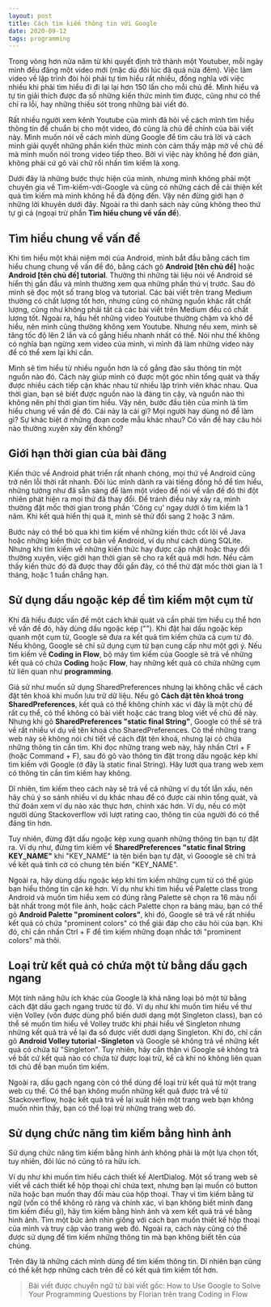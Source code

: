 ```yaml
---
layout: post
title: Cách tìm kiếm thông tin với Google
date: 2020-09-12
tags: programming
---
```


Trong vòng hơn nửa năm từ khi quyết định trở thành một Youtuber, mỗi ngày mình đều đăng một video mới (mặc dù đôi lúc đã quá nửa đêm). Việc làm video về lập trình đòi hỏi phải tự tìm hiểu rất nhiều, đồng nghĩa với việc nhiều khi phải tìm hiểu đi đi lại lại hơn 150 lần cho mỗi chủ đề. Mình hiểu và tự tin giải thích được đa số những kiến thức mình tìm được, cũng như có thể chỉ ra lỗi, hay những thiếu sót trong những bài viết đó.

Rất nhiều người xem kênh Youtube của mình đã hỏi về cách mình tìm hiểu thông tin để chuẩn bị cho một video, đó cũng là chủ đề chính của bài viết này. Mình muốn nói về cách mình dùng Google để tìm câu trả lời và cách mình giải quyết những phần kiến thức mình còn cảm thấy mập mờ về chủ đề mà mình muốn nói trong video tiếp theo. Bởi vì việc này không hề đơn giản, không phải cứ gõ vài chữ rồi nhấn tìm kiếm là xong.

Dưới đây là những bước thực hiện của mình, nhưng mình không phải một chuyên gia về Tìm-kiếm-với-Google và cũng có những cách để cải thiện kết quả tìm kiếm mà mình không hề đả động đến. Vậy nên đừng giới hạn ở những lời khuyên dưới đây. Ngoài ra thì danh sách này cũng không theo thứ tự gì cả (ngoại trừ phần **Tìm hiểu chung về vấn đề**).

## Tìm hiểu chung về vấn đề
Khi tìm hiểu một khái niệm mới của Android, mình bắt đầu bằng cách tìm hiểu chung chung về vấn đề đó, bằng cách gõ **Android [tên chủ đề]** hoặc **Android [tên chủ đề] tutorial**. Thường thì những tài liệu nói về Android sẽ hiển thị gần đầu và mình thường xem qua những phần thú vị trước. Sau đó mình sẽ đọc một số trang blog và tutorial. Các bài viết trên trang Medium thường có chất lượng tốt hơn, nhưng cũng có những nguồn khác rất chất lượng, cũng như không phải tất cả các bài viết trên Medium đều có chất lượng tốt. Ngoài ra, hầu hết những video Youtube thường chậm và khó để hiểu, nên mình cũng thường không xem Youtube. Nhưng nếu xem, mình sẽ tăng tốc độ lên 2 lần và cố gắng hiểu nhanh nhất có thể. Nói như thế không có nghĩa bạn ngừng xem video của mình, vì mình đã làm những video này để có thể xem lại khi cần.

Mình sẽ tìm hiểu từ nhiều nguồn hơn là cố gắng đào sâu thông tin một nguồn nào đó. Cách này giúp mình có được một góc nhìn tổng quát và thấy được nhiều cách tiếp cận khác nhau từ nhiều lập trình viên khác nhau. Qua thời gian, bạn sẽ biết được nguồn nào là đáng tin cậy, và nguồn nào thì không nên phí thời gian tìm hiểu. Vậy nên, bước đầu tiên của mình là tìm hiểu chung về vấn đề đó. Cái này là cái gì? Mọi người hay dùng nó để làm gì? Sự khác biệt ở những đoạn code mẫu khác nhau? Có vấn đề hay câu hỏi nào thường xuyên xảy đến không?

## Giới hạn thời gian của bài đăng
Kiến thức về Android phát triển rất nhanh chóng, mọi thứ về Android cũng trở nên lỗi thời rất nhanh. Đôi lúc mình dành ra vài tiếng đồng hồ để tìm hiểu, những tưởng như đã sẵn sàng để làm một video để nói về vấn đề đó thì đột nhiên phát hiện ra mọi thứ đã thay đổi. Để tránh điều này xảy ra, mình thường đặt mốc thời gian trong phần 'Công cụ' ngay dưới ô tìm kiếm là 1 năm. Khi kết quả hiển thị quá ít, mình sẽ thử đổi sang 2 hoặc 3 năm.

Bước này có thể bỏ qua khi tìm kiếm về những kiến thức cốt lõi về Java hoặc những kiến thức cơ bản về Android, ví dụ như cách dùng SQLite. Nhưng khi tìm kiếm về những kiến thức hay được cập nhật hoặc thay đổi thường xuyên, việc giới hạn thời gian sẽ cho ra kết quả mới hơn. Nếu cảm thấy kiến thức đó đã được thay đổi gần đây, có thể thử đặt mốc thời gian là 1 tháng, hoặc 1 tuần chẳng hạn.

## Sử dụng dấu ngoặc kép để tìm kiếm một cụm từ
Khi đã hiểu được vấn đề một cách khái quát và cần phải tìm hiểu cụ thể hơn về vấn đề đó, hãy dùng dấu ngoặc kép (""). Khi đặt hai dấu ngoặc kép quanh một cụm từ, Google sẽ đưa ra kết quả tìm kiếm chứa cả cụm từ đó. Nếu không, Google sẽ chỉ sử dụng cụm từ bạn cung cấp như một gợi ý. Nếu tìm kiếm về **Coding in Flow**, bộ máy tìm kiếm của Google sẽ trả về những kết quả có chứa **Coding** hoặc **Flow**, hay những kết quả có chứa những cụm từ liên quan như **programming**. 

Giả sử như muốn sử dụng SharedPreferences nhưng lại không chắc về cách đặt tên khoá khi muốn lưu trữ dữ liệu. Nếu gõ **Cách đặt tên khoá trong SharedPreferences**, kết quả có thể không chính xác vì đây là một chủ đề rất cụ thể, có thể không có bài viết hoặc các trang blog viết về chủ đề này. Nhưng khi gõ **SharedPreferences "static final String"**, Google có thể sẽ trả về rất nhiều ví dụ về tên khoá cho SharedPreferences. Có thể những trang web này sẽ không nói chi tiết về cách đặt tên khoá, nhưng lại có chứa những thông tin cần tìm. Khi đọc những trang web này, hãy nhấn Ctrl + F (hoặc Command + F), sau đó gõ vào thông tin đặt trong dấu ngoặc kép khi tìm kiếm với Google (ở đây là static final String). Hãy lướt qua trang web xem có thông tin cần tìm kiếm hay không.

Dĩ nhiên, tìm kiếm theo cách này sẽ trả về cả những ví dụ tốt lẫn xấu, nên hãy chú ý so sánh nhiều ví dụ khác nhau để có được cái nhìn tổng quát, và thử đoán xem ví dụ nào xác thực hơn, chính xác hơn. Ví dụ, nếu có một người dùng Stackoverflow với lượt rating cao, thông tin của người đó có thể đáng tin hơn.

Tuy nhiên, đừng đặt dấu ngoặc kép xung quanh những thông tin bạn tự đặt ra. Ví dụ như, đừng tìm kiếm về **SharedPreferences "static final String KEY_NAME"** khi "KEY_NAME" là tên biến bạn tự đặt, vì Gooogle sẽ chỉ trả về kết quả tình cờ có chung tên biến "KEY_NAME".

Ngoài ra, hãy dùng dấu ngoặc kép khi tìm kiếm những cụm từ có thể giúp bạn hiểu thông tin cặn kẽ hơn. Ví dụ như khi tìm hiểu về Palette class trong Android và muốn tìm hiểu xem có đúng rằng Palette sẽ chọn ra 16 màu nổi bật nhất trong một file ảnh, hoặc cách Palette chọn ra bảng màu, bạn có thể gõ **Android Palette "prominent colors"**, khi đó, Google sẽ trả về rất nhiều kết quả có chứa "prominent colors" có thể giải đáp cho câu hỏi của bạn. Khi đó, chỉ cần nhấn Ctrl + F để tìm kiếm những đoạn nhắc tới "prominent colors" mà thôi.

## Loại trừ kết quả có chứa một từ bằng dấu gạch ngang
Một tính năng hữu ích khác của Google là khả năng loại bỏ một từ bằng cách đặt dấu gạch ngang trước từ đó. Ví dụ như khi muốn tìm hiểu về thư viện Volley (vốn được dùng phổ biến dưới dạng một Singleton class), bạn có thể sẽ muốn tìm hiểu về Volley trước khi phải hiểu về Singleton nhưng những kết quả trả về lại đa số được viết dưới dạng Singleton. Khi đó, chỉ cần gõ **Android Volley tutorial -Singleton** và Google sẽ không trả về những kết quả có chứa từ "Singleton". Tuy nhiên, hãy cẩn thận vì Google sẽ không trả về bất cứ kết quả nào có chứa từ được loại trừ, kể cả khi nó không liên quan tới chủ đề bạn muốn tìm kiếm.

Ngoài ra, dấu gạch ngang còn có thể dùng để loại trừ kết quả từ một trang web cụ thể. Có thể bạn không muốn những kết quả được trả về từ Stackoverflow, hoặc kết quả trả về lại xuất hiện một trang web bạn không muốn nhìn thấy, bạn có thể loại trừ những trang web đó.

## Sử dụng chức năng tìm kiếm bằng hình ảnh
Sử dụng chức năng tìm kiếm bằng hình ảnh không phải là một lựa chọn tốt, tuy nhiên, đôi lúc nó cũng tỏ ra hữu ích. 

Ví dụ như khi muốn tìm hiểu cách thiết kế AlertDialog. Một số trang web sẽ viết về cách thiết kể hộp thoại chỉ chứa text, nhưng bạn lại muốn có button nữa hoặc bạn muốn thay đổi màu của hộp thoại. Thay vì tìm kiếm bằng từ ngữ (vốn có thể không rõ ràng và chính xác, vì bạn không biết mình đang tìm kiếm điều gì), hãy tìm kiếm bằng hình ảnh và xem kết quả trả về bằng hình ảnh. Tìm một bức ảnh nhìn giống với cách bạn muốn thiết kế hộp thoại của mình và truy cập vào trang web đó. Ngoài ra, cách này cũng có thể được sử dụng để tìm kiếm những thông tin mà bạn không biết tên của chúng.

Trên đây là những cách mình dùng để tìm kiếm thông tin. Dĩ nhiên bạn cũng có thể kết hợp những cách trên để có kết quả tìm kiếm tốt hơn.

> Bài viết được chuyển ngữ từ bài viết gốc: How to Use Google to Solve Your Programming Questions by Florian trên trang Coding in Flow
